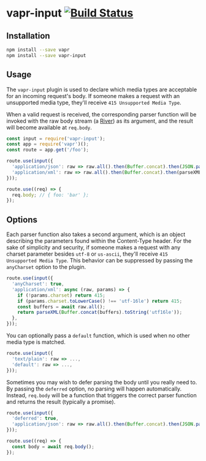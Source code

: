 # vapr-input [![Build Status](https://travis-ci.org/JoshuaWise/vapr-input.svg?branch=master)](https://travis-ci.org/JoshuaWise/vapr-input)

## Installation

```bash
npm install --save vapr
npm install --save vapr-input
```

## Usage

The `vapr-input` plugin is used to declare which media types are acceptable for an incoming request's body. If someone makes a request with an unsupported media type, they'll receive `415 Unsupported Media Type`.

When a valid request is received, the corresponding parser function will be invoked with the raw body stream (a [River](https://github.com/JoshuaWise/vapr#modern-async-tooling)) as its argument, and the result will become available at `req.body`.

```js
const input = require('vapr-input');
const app = require('vapr')();
const route = app.get('/foo');

route.use(input({
  'application/json': raw => raw.all().then(Buffer.concat).then(JSON.parse),
  'application/xml': raw => raw.all().then(Buffer.concat).then(parseXML),
}));

route.use((req) => {
  req.body; // { foo: 'bar' };
});
```

## Options

Each parser function also takes a second argument, which is an object describing the parameters found within the Content-Type header. For the sake of simplicity and security, if someone makes a request with any charset parameter besides `utf-8` or `us-ascii`, they'll receive `415 Unsupported Media Type`. This behavior can be suppressed by passing the `anyCharset` option to the plugin.

```js
route.use(input({
  'anyCharset': true,
  'application/xml': async (raw, params) => {
    if (!params.charset) return 415;
    if (params.charset.toLowerCase() !== 'utf-16le') return 415;
    const buffers = await raw.all();
    return parseXML(Buffer.concat(buffers).toString('utf16le'));
  },
}));
```

You can optionally pass a `default` function, which is used when no other media type is matched.

```js
route.use(input({
  'text/plain': raw => ...,
  'default': raw => ...,
}));
```

Sometimes you may wish to defer parsing the body until you really need to. By passing the `deferred` option, no parsing will happen automatically. Instead, `req.body` will be a function that triggers the correct parser function and returns the result (typically a promise).

```js
route.use(input({
  'deferred': true,
  'application/json': raw => raw.all().then(Buffer.concat).then(JSON.parse),
}));

route.use((req) => {
  const body = await req.body();
});
```
